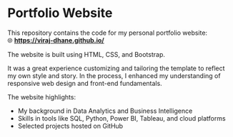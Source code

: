 # Portfolio Website

This repository contains the code for my personal portfolio website:  
🌐 **https://viraj-dhane.github.io/**

The website is built using HTML, CSS, and Bootstrap.

It was a great experience customizing and tailoring the template to reflect my own style and story. In the process, I enhanced my understanding of responsive web design and front-end fundamentals.

The website highlights:
- My background in Data Analytics and Business Intelligence
- Skills in tools like SQL, Python, Power BI, Tableau, and cloud platforms
- Selected projects hosted on GitHub

